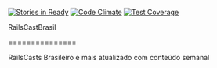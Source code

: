 [![Stories in Ready](https://badge.waffle.io/RubyCastsBrasil/RubyCastsBrasil.png?label=ready&title=Ready)](https://waffle.io/RubyCastsBrasil/RubyCastsBrasil)
[![Code Climate](https://codeclimate.com/github/RubyCastsBrasil/RubyCastsBrasil.png)](https://codeclimate.com/github/RubyCastsBrasil/RubyCastsBrasil)
[![Test Coverage](https://codeclimate.com/github/RubyCastsBrasil/RubyCastsBrasil/coverage.png)](https://codeclimate.com/github/RubyCastsBrasil/RubyCastsBrasil)

RailsCastBrasil


===============

RailsCasts Brasileiro e mais atualizado com conteúdo semanal
